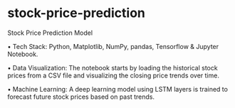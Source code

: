 # stock-price-prediction

Stock Price Prediction Model

• Tech Stack: Python, Matplotlib, NumPy, pandas, Tensorflow & Jupyter Notebook.

• Data Visualization: The notebook starts by loading the historical stock prices from a CSV file and visualizing the closing price trends over time.

• Machine Learning: A deep learning model using LSTM layers is trained to forecast future stock prices based on past trends.